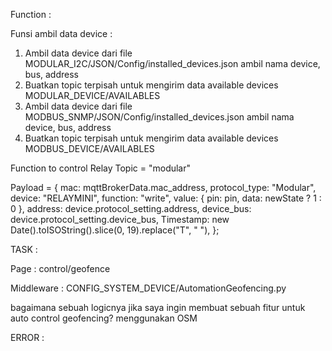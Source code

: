 Function :

Funsi ambil data device :

1. Ambil data device dari file MODULAR_I2C/JSON/Config/installed_devices.json ambil nama device, bus, address
2. Buatkan topic terpisah untuk mengirim data available devices MODULAR_DEVICE/AVAILABLES
3. Ambil data device dari file MODBUS_SNMP/JSON/Config/installed_devices.json ambil nama device, bus, address
4. Buatkan topic terpisah untuk mengirim data available devices MODBUS_DEVICE/AVAILABLES

Function to control Relay
Topic = "modular"

Payload = {
mac: mqttBrokerData.mac_address,
protocol_type: "Modular",
device: "RELAYMINI",
function: "write",
value: {
pin: pin,
data: newState ? 1 : 0
},
address: device.protocol_setting.address,
device_bus: device.protocol_setting.device_bus,
Timestamp: new Date().toISOString().slice(0, 19).replace("T", " "),
};

TASK :

Page : control/geofence

Middleware : CONFIG_SYSTEM_DEVICE/AutomationGeofencing.py

bagaimana sebuah logicnya jika saya ingin membuat sebuah fitur untuk auto control geofencing? menggunakan OSM

ERROR :

